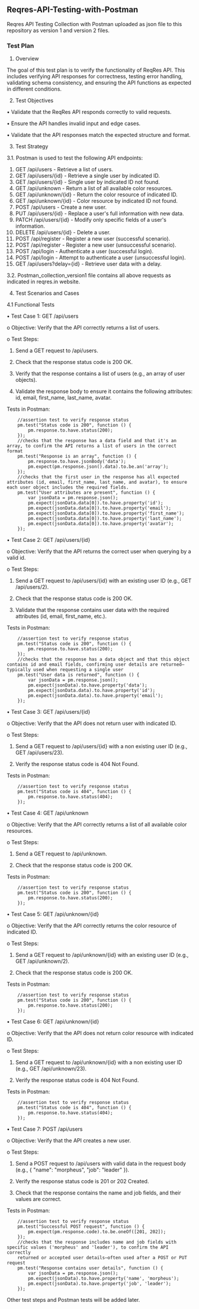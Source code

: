 ## Reqres-API-Testing-with-Postman

Reqres API Testing Collection with Postman uploaded as json file to this repository as version 1 and version 2 files.

### Test Plan

1. Overview
   
The goal of this test plan is to verify the functionality of ReqRes API. This includes verifying API responses for correctness, testing error handling, validating schema consistency, and ensuring the API functions as expected in different conditions.

2. Test Objectives
   
  •	 Validate that the ReqRes API responds correctly to valid requests.

  •	 Ensure the API handles invalid input and edge cases.

  •    Validate that the API responses match the expected structure and format.

3. Test Strategy
   
3.1. Postman is used to test the following API endpoints:

1.	GET /api/users - Retrieve a list of users.
2.	GET /api/users/{id} - Retrieve a single user by indicated ID.
3.	GET /api/users/{id} - Single user by indicated ID not found.
4.	GET /api/unknown - Return a list of all available color resources.
5.	GET /api/unknown/{id} - Return the color resource of indicated ID.
6.	GET /api/unknown/{id} - Color resource by indicated ID not found.
7.	POST /api/users - Create a new user.
8.	PUT /api/users/{id} - Replace a user's full information with new data.
9.	PATCH /api/users/{id} - Modify only specific fields of a user's information.
10. DELETE /api/users/{id} - Delete a user.
11. POST /api/register - Register a new user (successful scenario).
12. POST /api/register - Register a new user (unsuccessful scenario).
13. POST /api/login - Authenticate a user (successful login).
14. POST /api/login - Attempt to authenticate a user (unsuccessful login).
15. GET /api/users?delay={id} - Retrieve user data with a delay.

3.2. Postman_collection_version1 file contains all above requests as indicated in reqres.in website.

4. Test Scenarios and Cases
   
4.1 Functional Tests

•	Test Case 1: GET /api/users

o	Objective: Verify that the API correctly returns a list of users.

o	Test Steps:

1.	Send a GET request to /api/users.
   
2.	Check that the response status code is 200 OK.
   
3.	Verify that the response contains a list of users (e.g., an array of user objects).
   
4.	Validate the response body to ensure it contains the following attributes: id, email, first_name, last_name, avatar.

   Tests in Postman:

        //assertion test to verify response status
        pm.test("Status code is 200", function () {
            pm.response.to.have.status(200);
        });
        //checks that the response has a data field and that it's an array, to confirm the API returns a list of users in the correct format
        pm.test("Response is an array", function () {
            pm.response.to.have.jsonBody('data');
            pm.expect(pm.response.json().data).to.be.an('array');
        });
        //checks that the first user in the response has all expected attributes (id, email, first_name, last_name, and avatar), to ensure each user object includes the required fields.
        pm.test("User attributes are present", function () {
            var jsonData = pm.response.json();
            pm.expect(jsonData.data[0]).to.have.property('id');
            pm.expect(jsonData.data[0]).to.have.property('email');
            pm.expect(jsonData.data[0]).to.have.property('first_name');
            pm.expect(jsonData.data[0]).to.have.property('last_name');
            pm.expect(jsonData.data[0]).to.have.property('avatar');
        });

•	Test Case 2: GET /api/users/{id}

o	Objective: Verify that the API returns the correct user when querying by a valid id.

o	Test Steps:

1.	Send a GET request to /api/users/{id} with an existing user ID (e.g., GET /api/users/2).
   
2.	Check that the response status code is 200 OK.
   
3.	Validate that the response contains user data with the required attributes (id, email, first_name, etc.).

   Tests in Postman:

        //assertion test to verify response status
        pm.test("Status code is 200", function () {
            pm.response.to.have.status(200);
        });
        //checks that the response has a data object and that this object contains id and email fields, confirming user details are returned—typically used when requesting a single user
        pm.test("User data is returned", function () {
            var jsonData = pm.response.json();
            pm.expect(jsonData).to.have.property('data');
            pm.expect(jsonData.data).to.have.property('id');
            pm.expect(jsonData.data).to.have.property('email');
        });

•	Test Case 3: GET /api/users/{id}

o	Objective: Verify that the API does not return user with indicated ID.

o	Test Steps:

1.	Send a GET request to /api/users/{id} with a non existing user ID (e.g., GET /api/users/23).
   
2.	Verify the response status code is 404 Not Found.
   
 Tests in Postman:

        //assertion test to verify response status
        pm.test("Status code is 404", function () {
            pm.response.to.have.status(404);
        });

•	Test Case 4: GET /api/unknown

o	Objective: Verify that the API correctly returns a list of all available color resources.

o	Test Steps:

1.	Send a GET request to /api/unknown.
   
2.	Check that the response status code is 200 OK.

   Tests in Postman:

        //assertion test to verify response status
        pm.test("Status code is 200", function () {
            pm.response.to.have.status(200);
        });

•	Test Case 5: GET /api/unknown/{id}

o	Objective: Verify that the API correctly returns the color resource of indicated ID.

o	Test Steps:

1.	Send a GET request to /api/unknown/{id} with an existing user ID (e.g., GET /api/unknown/2).
   
2.	Check that the response status code is 200 OK.

   Tests in Postman:

        //assertion test to verify response status
        pm.test("Status code is 200", function () {
            pm.response.to.have.status(200);
        });

•	Test Case 6: GET /api/unknown/{id}

o	Objective: Verify that the API does not return color resource with indicated ID.

o	Test Steps:

1.	Send a GET request to /api/unknown/{id} with a non existing user ID (e.g., GET /api/unknown/23).
   
2.	Verify the response status code is 404 Not Found.
   
 Tests in Postman:

        //assertion test to verify response status
        pm.test("Status code is 404", function () {
            pm.response.to.have.status(404);
        });

•	Test Case 7: POST /api/users

o	Objective: Verify that the API creates a new user.

o	Test Steps:

1.	Send a POST request to /api/users with valid data in the request body (e.g., { "name": "morpheus", "job": "leader" }).
   
2.	Verify the response status code is 201 or 202 Created.
   
3.	Check that the response contains the name and job fields, and their values are correct.

  Tests in Postman:

        //assertion test to verify response status
        pm.test("Successful POST request", function () {
            pm.expect(pm.response.code).to.be.oneOf([201, 202]);
        });
        //checks that the response includes name and job fields with specific values ('morpheus' and 'leader'), to confirm the API correctly 
        returned or accepted user details—often used after a POST or PUT request
        pm.test("Response contains user details", function () {
            var jsonData = pm.response.json();
            pm.expect(jsonData).to.have.property('name', 'morpheus');
            pm.expect(jsonData).to.have.property('job', 'leader');
        });


Other test steps and Postman tests will be added later.




